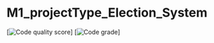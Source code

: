 # M1_projectType_Election_System
[![Code quality score](https://api.codiga.io/project/29816/score/svg)]
[![Code grade](https://api.codiga.io/project/29816/status/svg)]

